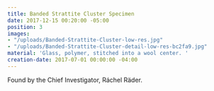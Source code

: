 ```yaml
---
title: Banded Strattite Cluster Specimen
date: 2017-12-15 00:20:00 -05:00
position: 3
images:
- "/uploads/Banded-Strattite-Cluster-low-res.jpg"
- "/uploads/Banded-Strattite-Cluster-detail-low-res-bc2fa9.jpg"
material: 'Glass, polymer, stitched into a wool center. '
creation-date: 2017-07-01 00:00:00 -04:00
---
```


Found by the Chief Investigator, Ráchel Räder.